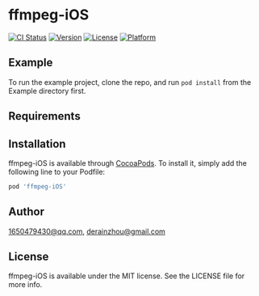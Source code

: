 # ffmpeg-iOS

[![CI Status](https://img.shields.io/travis/1650479430@qq.com/ffmpeg-iOS.svg?style=flat)](https://travis-ci.org/1650479430@qq.com/ffmpeg-iOS)
[![Version](https://img.shields.io/cocoapods/v/ffmpeg-iOS.svg?style=flat)](https://cocoapods.org/pods/ffmpeg-iOS)
[![License](https://img.shields.io/cocoapods/l/ffmpeg-iOS.svg?style=flat)](https://cocoapods.org/pods/ffmpeg-iOS)
[![Platform](https://img.shields.io/cocoapods/p/ffmpeg-iOS.svg?style=flat)](https://cocoapods.org/pods/ffmpeg-iOS)

## Example

To run the example project, clone the repo, and run `pod install` from the Example directory first.

## Requirements

## Installation

ffmpeg-iOS is available through [CocoaPods](https://cocoapods.org). To install
it, simply add the following line to your Podfile:

```ruby
pod 'ffmpeg-iOS'
```

## Author

1650479430@qq.com, derainzhou@gmail.com

## License

ffmpeg-iOS is available under the MIT license. See the LICENSE file for more info.
